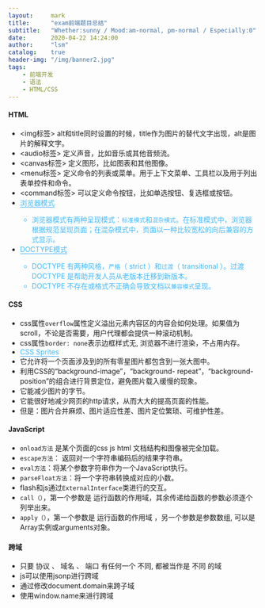 ```yaml
---
layout:     mark
title:      "exam前端题目总结"
subtitle:   "Whether:sunny / Mood:am-normal, pm-normal / Especially:0"
date:       2020-04-22 14:24:00
author:     "lsm"
catalog:    true
header-img: "/img/banner2.jpg"
tags:
    - 前端开发
    - 语法
    - HTML/CSS
---
```


#### HTML
 + <img标签> alt和title同时设置的时候，title作为图片的替代文字出现，alt是图片的解释文字。
 + <audio标签> 定义声音，比如音乐或其他音频流。
 + <canvas标签> 定义图形，比如图表和其他图像。
 + <menu标签> 定义命令的列表或菜单。用于上下文菜单、工具栏以及用于列出表单控件和命令。
 + <command标签> 可以定义命令按钮，比如单选按钮、复选框或按钮。
 + <span style="color: #40B8FA;border-bottom: 1px solid #3BAAFA;">浏览器模式<span>
    + 浏览器模式有两种呈现模式：`标准模式`和`混杂模式`。在标准模式中，浏览器根据规范呈现页面；在混杂模式中，页面以一种比较宽松的向后兼容的方式显示。
 + <span style="color: #40B8FA;border-bottom: 1px solid #3BAAFA;">DOCTYPE模式<span>
    + DOCTYPE 有两种风格，`严格`（ strict ）和`过渡`（ transitional ）。过渡 DOCTYPE 是帮助开发人员从老版本迁移到新版本。
    + DOCTYPE 不存在或格式不正确会导致文档以`兼容模式`呈现。

#### CSS
 + css属性`overflow`属性定义溢出元素内容区的内容会如何处理。如果值为 scroll，不论是否需要，用户代理都会提供一种滚动机制。
 + css属性`border: none`表示边框样式无, 浏览器不进行渲染，不占用内存。
 + <span style="color: #40B8FA;border-bottom: 1px solid #3BAAFA;">CSS Sprites<span>
  + 它允许将一个页面涉及到的所有零星图片都包含到一张大图中。
  + 利用CSS的“background-image”，“background- repeat”，“background-position”的组合进行背景定位，避免图片载入缓慢的现象。
  + 它能减少图片的字节。
  + 它能很好地减少网页的http请求，从而大大的提高页面的性能。
  + 但是：图片合并麻烦、图片适应性差、图片定位繁琐、可维护性差。

#### JavaScript
+ `onload方法` 是某个页面的css js html 文档结构和图像被完全加载。
+ `escape方法`： 返回对一个字符串编码后的结果字符串。
+ `eval方法`：将某个参数字符串作为一个JavaScript执行。
+ `parseFloat方法`：将一个字符串转换成对应的小数。
+ flash和js通过`ExternalInterface`类进行的交互。
+ `call（）`，第一个参数是 运行函数的作用域，其余传递给函数的参数必须逐个列举出来。
+ `apply（）`，第一个参数是 运行函数的作用域 ，另一个参数是参数数组, 可以是Array实例或arguments对象。

#### 跨域
+ 只要 协议 、 域名 、 端口 有任何一个 不同, 都被当作是 不同 的域
+ js可以使用jsonp进行跨域
+ 通过修改document.domain来跨子域
+ 使用window.name来进行跨域